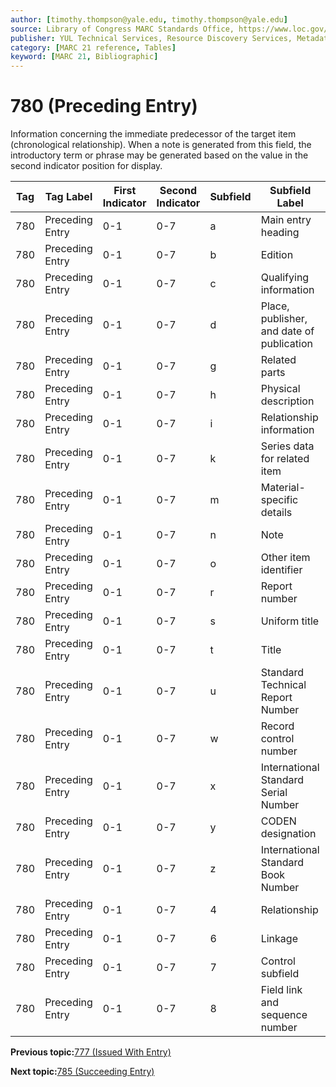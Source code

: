 ```yaml
---
author: [timothy.thompson@yale.edu, timothy.thompson@yale.edu]
source: Library of Congress MARC Standards Office, https://www.loc.gov/marc/bibliographic/bd780.html
publisher: YUL Technical Services, Resource Discovery Services, Metadata Services Unit
category: [MARC 21 reference, Tables]
keyword: [MARC 21, Bibliographic]
---
```


# 780 \(Preceding Entry\)

Information concerning the immediate predecessor of the target item \(chronological relationship\). When a note is generated from this field, the introductory term or phrase may be generated based on the value in the second indicator position for display.

|Tag|Tag Label|First Indicator|Second Indicator|Subfield|Subfield Label|Repeatable|
|---|---------|---------------|----------------|--------|--------------|----------|
|780|Preceding Entry|0-1|0-7|a|Main entry heading|F|
|780|Preceding Entry|0-1|0-7|b|Edition|F|
|780|Preceding Entry|0-1|0-7|c|Qualifying information|F|
|780|Preceding Entry|0-1|0-7|d|Place, publisher, and date of publication|F|
|780|Preceding Entry|0-1|0-7|g|Related parts|T|
|780|Preceding Entry|0-1|0-7|h|Physical description|F|
|780|Preceding Entry|0-1|0-7|i|Relationship information|T|
|780|Preceding Entry|0-1|0-7|k|Series data for related item|T|
|780|Preceding Entry|0-1|0-7|m|Material-specific details|F|
|780|Preceding Entry|0-1|0-7|n|Note|T|
|780|Preceding Entry|0-1|0-7|o|Other item identifier|T|
|780|Preceding Entry|0-1|0-7|r|Report number|T|
|780|Preceding Entry|0-1|0-7|s|Uniform title|F|
|780|Preceding Entry|0-1|0-7|t|Title|F|
|780|Preceding Entry|0-1|0-7|u|Standard Technical Report Number|F|
|780|Preceding Entry|0-1|0-7|w|Record control number|T|
|780|Preceding Entry|0-1|0-7|x|International Standard Serial Number|F|
|780|Preceding Entry|0-1|0-7|y|CODEN designation|F|
|780|Preceding Entry|0-1|0-7|z|International Standard Book Number|T|
|780|Preceding Entry|0-1|0-7|4|Relationship|T|
|780|Preceding Entry|0-1|0-7|6|Linkage|F|
|780|Preceding Entry|0-1|0-7|7|Control subfield|F|
|780|Preceding Entry|0-1|0-7|8|Field link and sequence number|T|

**Previous topic:**[777 \(Issued With Entry\)](../tables/777_bib_table.md)

**Next topic:**[785 \(Succeeding Entry\)](../tables/785_bib_table.md)

